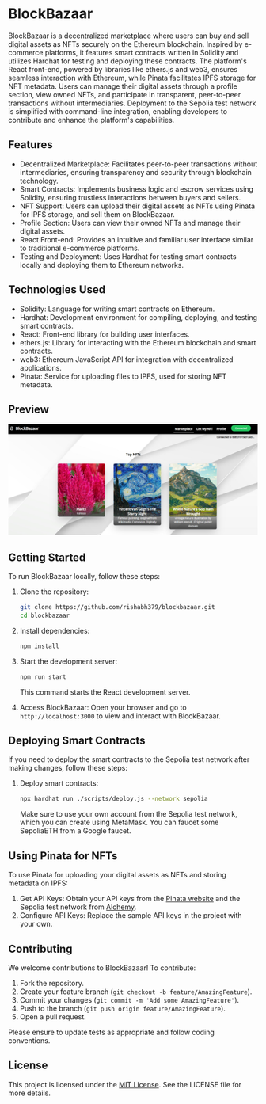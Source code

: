 # BlockBazaar

BlockBazaar is a decentralized marketplace where users can buy and sell digital assets as NFTs securely on the Ethereum blockchain. Inspired by e-commerce platforms, it features smart contracts written in Solidity and utilizes Hardhat for testing and deploying these contracts. The platform's React front-end, powered by libraries like ethers.js and web3, ensures seamless interaction with Ethereum, while Pinata facilitates IPFS storage for NFT metadata. Users can manage their digital assets through a profile section, view owned NFTs, and participate in transparent, peer-to-peer transactions without intermediaries. Deployment to the Sepolia test network is simplified with command-line integration, enabling developers to contribute and enhance the platform's capabilities.

## Features

- Decentralized Marketplace: Facilitates peer-to-peer transactions without intermediaries, ensuring transparency and security through blockchain technology.
- Smart Contracts: Implements business logic and escrow services using Solidity, ensuring trustless interactions between buyers and sellers.
- NFT Support: Users can upload their digital assets as NFTs using Pinata for IPFS storage, and sell them on BlockBazaar.
- Profile Section: Users can view their owned NFTs and manage their digital assets.
- React Front-end: Provides an intuitive and familiar user interface similar to traditional e-commerce platforms.
- Testing and Deployment: Uses Hardhat for testing smart contracts locally and deploying them to Ethereum networks.

## Technologies Used

- Solidity: Language for writing smart contracts on Ethereum.
- Hardhat: Development environment for compiling, deploying, and testing smart contracts.
- React: Front-end library for building user interfaces.
- ethers.js: Library for interacting with the Ethereum blockchain and smart contracts.
- web3: Ethereum JavaScript API for integration with decentralized applications.
- Pinata: Service for uploading files to IPFS, used for storing NFT metadata.

## Preview

![BlockBazaar Preview](./images/preview.png)

## Getting Started

To run BlockBazaar locally, follow these steps:

1. Clone the repository:
   ```sh
   git clone https://github.com/rishabh379/blockbazaar.git
   cd blockbazaar
   ```

2. Install dependencies:
   ```sh
   npm install
   ```

3. Start the development server:
   ```sh
   npm run start
   ```

   This command starts the React development server.

4. Access BlockBazaar:
   Open your browser and go to `http://localhost:3000` to view and interact with BlockBazaar.

## Deploying Smart Contracts

If you need to deploy the smart contracts to the Sepolia test network after making changes, follow these steps:

1. Deploy smart contracts:
   ```sh
   npx hardhat run ./scripts/deploy.js --network sepolia
   ```

   Make sure to use your own account from the Sepolia test network, which you can create using MetaMask. You can faucet some SepoliaETH from a Google faucet.

## Using Pinata for NFTs

To use Pinata for uploading your digital assets as NFTs and storing metadata on IPFS:

1. Get API Keys: Obtain your API keys from the [Pinata website](https://pinata.cloud/) and the Sepolia test network from [Alchemy](https://www.alchemy.com/).
2. Configure API Keys: Replace the sample API keys in the project with your own.

## Contributing

We welcome contributions to BlockBazaar! To contribute:

1. Fork the repository.
2. Create your feature branch (`git checkout -b feature/AmazingFeature`).
3. Commit your changes (`git commit -m 'Add some AmazingFeature'`).
4. Push to the branch (`git push origin feature/AmazingFeature`).
5. Open a pull request.

Please ensure to update tests as appropriate and follow coding conventions.

## License

This project is licensed under the [MIT License](https://opensource.org/licenses/MIT). See the LICENSE file for more details.

